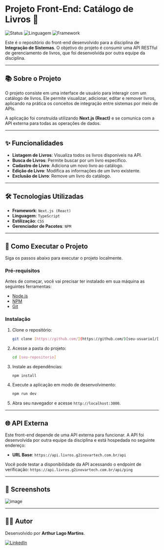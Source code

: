# Projeto Front-End: Catálogo de Livros 📖

![Status](https://img.shields.io/badge/status-concluído-green)
![Linguagem](https://img.shields.io/badge/linguagem-TypeScript-blue)
![Framework](https://img.shields.io/badge/framework-Next.js-black?logo=next.js)

Este é o repositório do front-end desenvolvido para a disciplina de **Integração de Sistemas**. O objetivo do projeto é consumir uma API RESTful de gerenciamento de livros, que foi desenvolvida por outra equipe da disciplina.

***

## 📚 Sobre o Projeto

O projeto consiste em uma interface de usuário para interagir com um catálogo de livros. Ele permite visualizar, adicionar, editar e remover livros, aplicando na prática os conceitos de integração entre sistemas por meio de APIs.

A aplicação foi construída utilizando **Next.js (React)** e se comunica com a API externa para todas as operações de dados.

***

## ✨ Funcionalidades

-   **Listagem de Livros**: Visualiza todos os livros disponíveis na API.
-   **Busca de Livros**: Permite buscar por um livro específico.
-   **Cadastro de Livro**: Adiciona um novo livro ao catálogo.
-   **Edição de Livro**: Modifica as informações de um livro existente.
-   **Exclusão de Livro**: Remove um livro do catálogo.

***

## 🛠️ Tecnologias Utilizadas

-   **Framework**: `Next.js (React)`
-   **Linguagem**: `TypeScript`
-   **Estilização**: `CSS`
-   **Gerenciador de Pacotes**: `NPM`

***

## 🚀 Como Executar o Projeto

Siga os passos abaixo para executar o projeto localmente.

### Pré-requisitos

Antes de começar, você vai precisar ter instalado em sua máquina as seguintes ferramentas:
* [Node.js](https://nodejs.org/en/)
* [NPM](https://www.npmjs.com/)
* [Git](https://git-scm.com)

### Instalação

1.  Clone o repositório:
    ```bash
    git clone [https://github.com/](https://github.com/)[seu-usuario]/[seu-repositorio].git
    ```

2.  Acesse a pasta do projeto:
    ```bash
    cd [seu-repositorio]
    ```

3.  Instale as dependências:
    ```bash
    npm install
    ```

4.  Execute a aplicação em modo de desenvolvimento:
    ```bash
    npm run dev
    ```
5.  Abra seu navegador e acesse `http://localhost:3000`.

***

## 🌐 API Externa

Este front-end depende de uma API externa para funcionar. A API foi desenvolvida por outra equipe da disciplina e está hospedada no seguinte endereço:

-   **URL Base**: `https://api.livros.g2inovartech.com.br/api`

Você pode testar a disponibilidade da API acessando o endpoint de verificação:
`https://api.livros.g2inovartech.com.br/api/ping`

***

## 📸 Screenshots

![image](https://github.com/user-attachments/assets/b7b5a083-290c-4fed-81b9-caa1c6130bc5)

***

## 👨‍💻 Autor

Desenvolvido por **Arthur Lago Martins**.

[![LinkedIn](https://img.shields.io/badge/LinkedIn-0077B5?style=for-the-badge&logo=linkedin&logoColor=white)](https://www.linkedin.com/in/arthur-martins-510b36235/)
